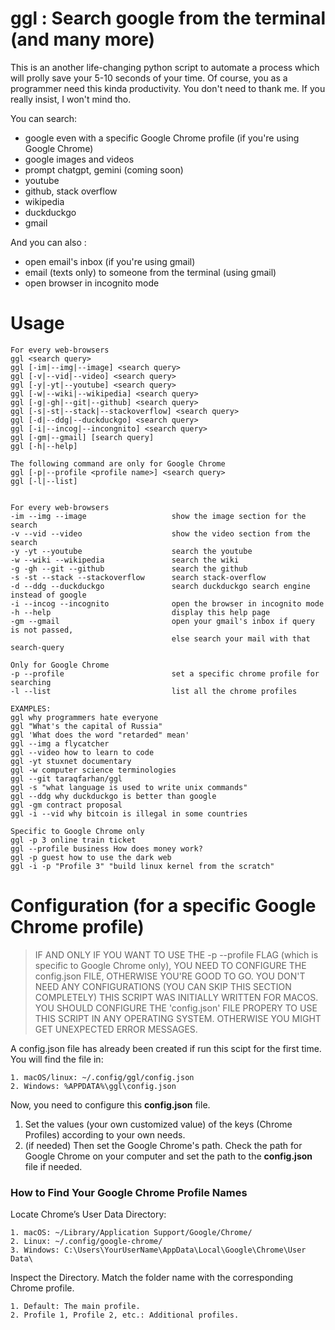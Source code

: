 # ggl : Search google from the terminal (and many more)

This is an another life-changing python script to automate a process which will prolly save your 5-10 seconds of your time.
Of course, you as a programmer need this kinda productivity. You don't need to thank me. If you really insist, I won't mind tho.

You can search:

- google even with a specific Google Chrome profile (if you're using Google Chrome)
- google images and videos
- prompt chatgpt, gemini (coming soon)
- youtube
- github, stack overflow
- wikipedia
- duckduckgo
- gmail

And you can also :

- open email's inbox (if you're using gmail)
- email (texts only) to someone from the terminal (using gmail)
- open browser in incognito mode

# Usage

```
For every web-browsers
ggl <search query>
ggl [-im|--img|--image] <search query>
ggl [-v|--vid|--video] <search query>
ggl [-y|-yt|--youtube] <search query>
ggl [-w|--wiki|--wikipedia] <search query>
ggl [-g|-gh|--git|--github] <search query>
ggl [-s|-st|--stack|--stackoverflow] <search query>
ggl [-d|--ddg|--duckduckgo] <search query>
ggl [-i|--incog|--incongnito] <search query>
ggl [-gm|--gmail] [search query]
ggl [-h|--help]

The following command are only for Google Chrome
ggl [-p|--profile <profile name>] <search query>
ggl [-l|--list]


For every web-browsers
-im --img --image                   show the image section for the search
-v --vid --video                    show the video section from the search
-y -yt --youtube                    search the youtube
-w --wiki --wikipedia               search the wiki
-g -gh --git --github               search the github
-s -st --stack --stackoverflow      search stack-overflow
-d --ddg --duckduckgo               search duckduckgo search engine instead of google
-i --incog --incognito              open the browser in incognito mode
-h --help                           display this help page
-gm --gmail                         open your gmail's inbox if query is not passed,
                                    else search your mail with that search-query

Only for Google Chrome
-p --profile                        set a specific chrome profile for searching
-l --list                           list all the chrome profiles

EXAMPLES:
ggl why programmers hate everyone
ggl "What's the capital of Russia"
ggl 'What does the word "retarded" mean'
ggl --img a flycatcher
ggl --video how to learn to code
ggl -yt stuxnet documentary
ggl -w computer science terminologies
ggl --git taraqfarhan/ggl
ggl -s "what language is used to write unix commands"
ggl --ddg why duckduckgo is better than google
ggl -gm contract proposal
ggl -i --vid why bitcoin is illegal in some countries

Specific to Google Chrome only
ggl -p 3 online train ticket
ggl --profile business How does money work?
ggl -p guest how to use the dark web
ggl -i -p "Profile 3" "build linux kernel from the scratch"
```

# Configuration (for a specific Google Chrome profile)

> IF AND ONLY IF YOU WANT TO USE THE -p --profile FLAG (which is specific to Google Chrome only), YOU NEED TO CONFIGURE THE config.json FILE, OTHERWISE YOU'RE GOOD TO GO. YOU DON'T NEED ANY CONFIGURATIONS (YOU CAN SKIP THIS SECTION COMPLETELY)
> THIS SCRIPT WAS INITIALLY WRITTEN FOR MACOS. YOU SHOULD CONFIGURE THE 'config.json' FILE PROPERY TO USE THIS SCRIPT IN ANY OPERATING SYSTEM. OTHERWISE YOU MIGHT GET UNEXPECTED ERROR MESSAGES.

A config.json file has already been created if run this scipt for the first time. You will find the file in:

```
1. macOS/linux: ~/.config/ggl/config.json
2. Windows: %APPDATA%\ggl\config.json
```

Now, you need to configure this **config.json** file.

1. Set the values (your own customized value) of the keys (Chrome Profiles) according to your own needs.
2. (if needed) Then set the Google Chrome's path. Check the path for Google Chrome on your computer and set the path to the **config.json** file if needed.

### How to Find Your Google Chrome Profile Names

Locate Chrome’s User Data Directory:

```
1. macOS: ~/Library/Application Support/Google/Chrome/
2. Linux: ~/.config/google-chrome/
3. Windows: C:\Users\YourUserName\AppData\Local\Google\Chrome\User Data\
```

Inspect the Directory. Match the folder name with the corresponding Chrome profile.

```
1. Default: The main profile.
2. Profile 1, Profile 2, etc.: Additional profiles.
```
